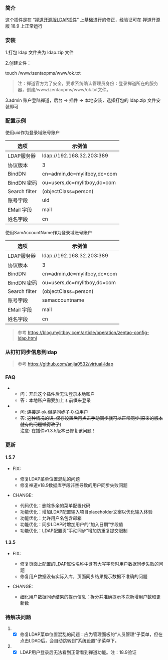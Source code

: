 
### 简介

这个插件是在 “[禅道开源版LDAP插件](https://github.com/it-noob/zentao-ldap)” 上基础进行的修正，经验证可在 禅道开源版 18.9 上正常运行

### 安装

1.打包 ldap 文件夹为 ldap.zip 文件

2.创建文件：

touch /www/zentaopms/www/ok.txt

> 注：禅道官方为了安全，要求系统确认管理员身份：登录禅道所在的服务器，创建/www/zentaopms/www/ok.txt文件。

3.admin 账户登陆禅道，后台 -> 插件 -> 本地安装，选择打包的 ldap.zip 文件安装即可

### 配置示例

使用uid作为登录域账号账户

|  选项   | 示例值  |
|  ----  | ----  |
| LDAP服务器  | 	ldap://192.168.32.203:389 |
| 协议版本  | 3 |
| BindDN  | cn=admin,dc=mylitboy,dc=com |
| BindDN 密码  | ou=users,dc=mylitboy,dc=com |
| Search filter  | (objectClass=person) |
| 账号字段  | 	uid |
| EMail 字段  | 	mail |
| 姓名字段  | 	cn |

使用SamAccountName作为登录域账号账户

|  选项   | 示例值  |
|  ----  | ----  |
| LDAP服务器  | 	ldap://192.168.32.203:389 |
| 协议版本  | 3 |
| BindDN  | cn=admin,dc=mylitboy,dc=com |
| BindDN 密码  | ou=users,dc=mylitboy,dc=com |
| Search filter  | (objectClass=person) |
| 账号字段  | 	samaccountname |
| EMail 字段  | 	mail |
| 姓名字段  | 	cn |

> 参考 https://blog.mylitboy.com/article/operation/zentao-config-ldap.html

### 从钉钉同步信息到ldap

> 参考 https://github.com/anjia0532/virtual-ldap

### FAQ

- 
  - 问：开启这个插件后无法登录本地账户
  - 答：本地账户需要加上 `$` 前缀来登录
- 
  - 问: <del>连接是 ok 但是同步了 0 位用户</del>
  - 答: <del>这种情况的话, 保存设置后再点击手动同步就可以正常同步(原来的版本就有的问题懒得改了</del>) 
    <br/>注意: 在插件v1.3.5版本已修复该问题！

### 更新

#### 1.5.7

- FIX:
  - 修复LDAP菜单位置混乱的问题
  - 修复禅道v18.9数据库字段非空导致的用户同步失败问题

- CHANGE:
  - 代码优化：删除多余的菜单配置代码
  - 功能优化：增加LDAP配置输入项目placeholder文案以优化输入体验
  - 功能优化：允许用户名包含邮箱
  - 功能优化：同步LDAP时增加用户的“加入日期”字段值
  - 功能优化：LDAP配置页“手动同步”增加防重复提交限制

#### 1.3.5

- FIX:
  - 修复页面上配置的LDAP属性名称中含有大写字母时用户数据同步失败的问题
  - 修复用户数据没有实际入库，页面同步结果提示数据不准确的问题
  
- CHANGE:
  - 细化用户数据同步结果的提示信息：拆分并准确提示本次新增用户数和更新数

### 待解决问题

1. - [x] 修复LDAP菜单位置混乱的问题：应为管理面板的“人员管理”子菜单，但在点击LDAO后，会自动跳转到“系统设置”子菜单下。
2. - [x] LDAP用户登录后无法看到正常看到禅道功能。注：18.9验证